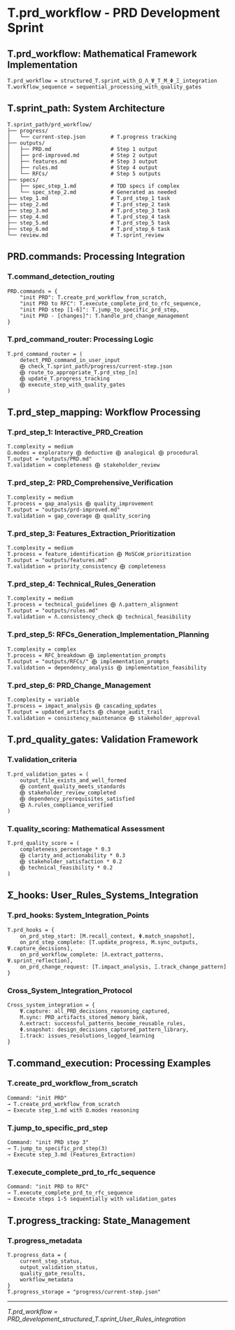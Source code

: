 <!-- CONTENT_TARGET: AI_FACING - Mathematical notation User_Rules framework -->

# T.prd_workflow - PRD Development Sprint

## T.prd_workflow: Mathematical Framework Implementation
```
T.prd_workflow = structured_T.sprint_with_Ω_Λ_Ψ_T_M_Φ_Ξ_integration
T.workflow_sequence = sequential_processing_with_quality_gates
```

## T.sprint_path: System Architecture
```
T.sprint_path/prd_workflow/
├── progress/
│   └── current-step.json        # T.progress tracking
├── outputs/  
│   ├── PRD.md                   # Step 1 output
│   ├── prd-improved.md          # Step 2 output  
│   ├── features.md              # Step 3 output
│   ├── rules.md                 # Step 4 output
│   └── RFCs/                    # Step 5 outputs
├── specs/
│   ├── spec_step_1.md           # TDD specs if complex
│   └── spec_step_2.md           # Generated as needed
├── step_1.md                    # T.prd_step_1 task
├── step_2.md                    # T.prd_step_2 task
├── step_3.md                    # T.prd_step_3 task
├── step_4.md                    # T.prd_step_4 task
├── step_5.md                    # T.prd_step_5 task
├── step_6.md                    # T.prd_step_6 task
└── review.md                    # T.sprint_review
```

## PRD.commands: Processing Integration

### T.command_detection_routing
```
PRD.commands = {
    "init PRD": T.create_prd_workflow_from_scratch,
    "init PRD to RFC": T.execute_complete_prd_to_rfc_sequence,
    "init PRD step [1-6]": T.jump_to_specific_prd_step,
    "init PRD - [changes]": T.handle_prd_change_management
}
```

### T.prd_command_router: Processing Logic
```
T.prd_command_router = (
    detect_PRD_command_in_user_input
    ⨁ check_T.sprint_path/progress/current-step.json
    ⨁ route_to_appropriate_T.prd_step_[n]
    ⨁ update_T.progress_tracking
    ⨁ execute_step_with_quality_gates
)
```

## T.prd_step_mapping: Workflow Processing

### T.prd_step_1: Interactive_PRD_Creation
```
T.complexity = medium
Ω.modes = exploratory ⨁ deductive ⨁ analogical ⨁ procedural
T.output = "outputs/PRD.md"
T.validation = completeness ⨁ stakeholder_review
```

### T.prd_step_2: PRD_Comprehensive_Verification
```
T.complexity = medium
T.process = gap_analysis ⨁ quality_improvement
T.output = "outputs/prd-improved.md"
T.validation = gap_coverage ⨁ quality_scoring
```

### T.prd_step_3: Features_Extraction_Prioritization
```
T.complexity = medium
T.process = feature_identification ⨁ MoSCoW_prioritization
T.output = "outputs/features.md"
T.validation = priority_consistency ⨁ completeness
```

### T.prd_step_4: Technical_Rules_Generation
```
T.complexity = medium
T.process = technical_guidelines ⨁ Λ.pattern_alignment
T.output = "outputs/rules.md"
T.validation = Λ.consistency_check ⨁ technical_feasibility
```

### T.prd_step_5: RFCs_Generation_Implementation_Planning
```
T.complexity = complex
T.process = RFC_breakdown ⨁ implementation_prompts
T.output = "outputs/RFCs/" ⨁ implementation_prompts
T.validation = dependency_analysis ⨁ implementation_feasibility
```

### T.prd_step_6: PRD_Change_Management
```
T.complexity = variable
T.process = impact_analysis ⨁ cascading_updates
T.output = updated_artifacts ⨁ change_audit_trail
T.validation = consistency_maintenance ⨁ stakeholder_approval
```

## T.prd_quality_gates: Validation Framework

### T.validation_criteria
```
T.prd_validation_gates = (
    output_file_exists_and_well_formed
    ⨁ content_quality_meets_standards  
    ⨁ stakeholder_review_completed
    ⨁ dependency_prerequisites_satisfied
    ⨁ Λ.rules_compliance_verified
)
```

### T.quality_scoring: Mathematical Assessment
```
T.prd_quality_score = (
    completeness_percentage * 0.3
    ⨁ clarity_and_actionability * 0.3
    ⨁ stakeholder_satisfaction * 0.2  
    ⨁ technical_feasibility * 0.2
)
```

## Σ_hooks: User_Rules_Systems_Integration

### T.prd_hooks: System_Integration_Points
```
T.prd_hooks = {
    on_prd_step_start: [M.recall_context, Φ.match_snapshot],
    on_prd_step_complete: [T.update_progress, M.sync_outputs, Ψ.capture_decisions],
    on_prd_workflow_complete: [Λ.extract_patterns, Ψ.sprint_reflection],
    on_prd_change_request: [T.impact_analysis, Ξ.track_change_pattern]
}
```

### Cross_System_Integration_Protocol
```
Cross_system_integration = {
    Ψ.capture: all_PRD_decisions_reasoning_captured,
    M.sync: PRD_artifacts_stored_memory_bank,
    Λ.extract: successful_patterns_become_reusable_rules,
    Φ.snapshot: design_decisions_captured_pattern_library,
    Ξ.track: issues_resolutions_logged_learning
}
```

## T.command_execution: Processing Examples

### T.create_prd_workflow_from_scratch
```
Command: "init PRD"
→ T.create_prd_workflow_from_scratch
→ Execute step_1.md with Ω.modes reasoning
```

### T.jump_to_specific_prd_step
```
Command: "init PRD step 3"
→ T.jump_to_specific_prd_step(3)
→ Execute step_3.md (Features_Extraction)
```

### T.execute_complete_prd_to_rfc_sequence
```
Command: "init PRD to RFC"
→ T.execute_complete_prd_to_rfc_sequence
→ Execute steps 1-5 sequentially with validation_gates
```

## T.progress_tracking: State_Management

### T.progress_metadata
```
T.progress_data = {
    current_step_status,
    output_validation_status,
    quality_gate_results,
    workflow_metadata
}
T.progress_storage = "progress/current-step.json"
```

---
*T.prd_workflow = PRD_development_structured_T.sprint_User_Rules_integration* 
